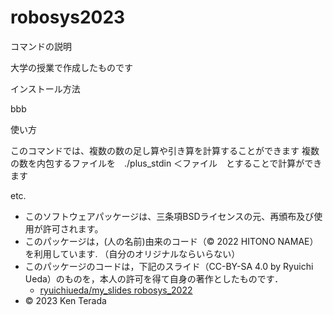 # robosys2023

コマンドの説明

大学の授業で作成したものです

インストール方法

bbb

使い方

このコマンドでは、複数の数の足し算や引き算を計算することができます
複数の数を内包するファイルを　./plus_stdin ＜ファイル　とすることで計算ができます

etc.

* このソフトウェアパッケージは、三条項BSDライセンスの元、再頒布及び使用が許可されます。
* このパッケージは，(人の名前)由来のコード（© 2022 HITONO NAMAE）を利用しています. （自分のオリジナルならいらない）
* このパッケージのコードは，下記のスライド（CC-BY-SA 4.0 by Ryuichi Ueda）のものを，本人の許可を得て自身の著作としたものです．
     * [ryuichiueda/my_slides robosys_2022](https://github.com/ryuichiueda/my_slides/tree/master/robosys_2022)
* © 2023 Ken Terada
